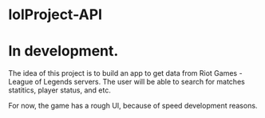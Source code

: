 # lolProject-API

# In development.

The idea of this project is to build an app to get data from Riot Games - League of Legends servers. 
The user will be able to search for matches statitics, player status, and etc.

For now, the game has a rough UI, because of speed development reasons.
